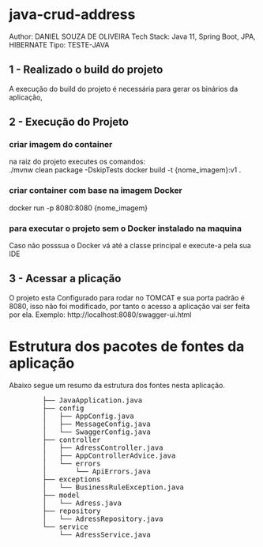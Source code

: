# java-crud-address

Author: DANIEL SOUZA DE OLIVEIRA
Tech Stack: Java 11, Spring Boot, JPA, HIBERNATE Tipo: TESTE-JAVA

## 1 - Realizado o build do projeto
A execução do build do projeto é necessária para gerar os binários da aplicação,

## 2 - Execução do Projeto
### criar imagem do container
na raiz do projeto executes os comandos:   
./mvnw clean package -DskipTests
docker build -t {nome_imagem}:v1 .
### criar container com base na imagem Docker
docker run -p 8080:8080 {nome_imagem}
### para executar o projeto sem o Docker instalado na maquina
Caso não posssua o Docker vá até a classe principal e execute-a pela sua IDE
   
## 3 - Acessar a plicação 
O projeto esta Configurado para rodar no TOMCAT e sua porta padrão é 8080, isso não foi modificado, 
por tanto o acesso a aplicação vai ser feita por ela.
Exemplo: http://localhost:8080/swagger-ui.html
# Estrutura dos pacotes de fontes da aplicação

Abaixo segue um resumo da estrutura dos fontes nesta aplicação.

<pre>
        ├── JavaApplication.java
        ├── config
        │   ├── AppConfig.java
        │   ├── MessageConfig.java
        │   └── SwaggerConfig.java
        ├── controller
        │   ├── AdressController.java
        │   ├── AppControllerAdvice.java
        │   └── errors
        │       └── ApiErrors.java
        ├── exceptions
        │   └── BusinessRuleException.java
        ├── model
        │   └── Adress.java
        ├── repository
        │   └── AdressRepository.java
        └── service
            └── AdressService.java
</pre>